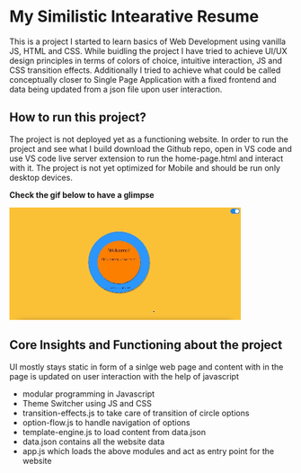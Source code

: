 # My Similistic Intearative Resume

This is a project I started to learn basics of Web Development using vanilla JS, HTML and CSS. While buidling the project I have tried to achieve UI/UX design principles in terms of colors of choice, intuitive interaction, JS and CSS transition effects. Additionally I tried to achieve what could be called conceptually closer to Single Page Application with a fixed frontend and data being updated from a json file upon user interaction.

## How to run this project?

The project is not deployed yet as a functioning website. In order to run the project and see what I build download the Github repo, open in VS code and use VS code live server extension to run the home-page.html and interact with it. The project is not yet optimized for Mobile and should be run only desktop devices.

**Check the gif below to have a glimpse**

![Demo](resources/resume-website-demo.gif)

## Core Insights and Functioning about the project

UI mostly stays static in form of a sinlge web page and content with in the page is updated on user interaction with the help of javascript

- modular programming in Javascript
- Theme Switcher using JS and CSS
- transition-effects.js to take care of transition of circle options
- option-flow.js to handle navigation of options
- template-engine.js to load content from data.json
- data.json contains all the website data
- app.js which loads the above modules and act as entry point for the website
